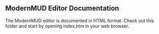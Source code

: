 ModernMUD Editor Documentation
------------------------------

The ModernMUD editor is documented in HTML format. Check out this folder and
start by opening index.htm in your web browser.
